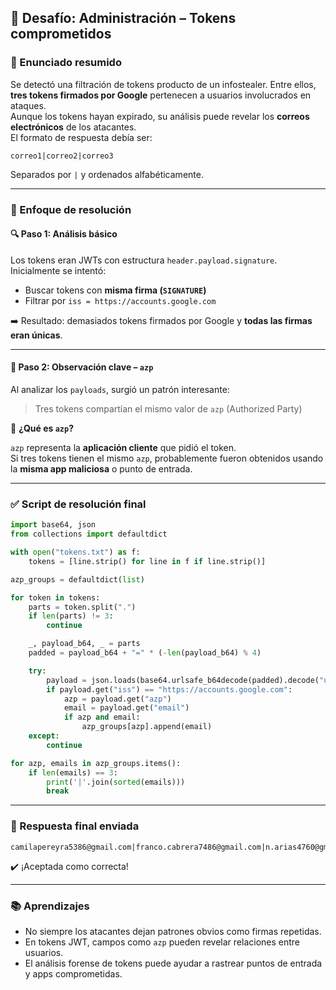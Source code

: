 ## 🔐 Desafío: Administración – Tokens comprometidos

### 🧾 Enunciado resumido

Se detectó una filtración de tokens producto de un infostealer. Entre ellos, **tres tokens firmados por Google** pertenecen a usuarios involucrados en ataques.  
Aunque los tokens hayan expirado, su análisis puede revelar los **correos electrónicos** de los atacantes.  
El formato de respuesta debía ser:  
```text
correo1|correo2|correo3
```
Separados por `|` y ordenados alfabéticamente.

---

### 🧠 Enfoque de resolución

#### 🔍 Paso 1: Análisis básico

Los tokens eran JWTs con estructura `header.payload.signature`. Inicialmente se intentó:
- Buscar tokens con **misma firma (`SIGNATURE`)**
- Filtrar por `iss = https://accounts.google.com`

➡️ Resultado: demasiados tokens firmados por Google y **todas las firmas eran únicas**.

---

#### 🧠 Paso 2: Observación clave – `azp`

Al analizar los `payloads`, surgió un patrón interesante:

> Tres tokens compartían el mismo valor de `azp` (Authorized Party)

🔑 **¿Qué es `azp`?**

`azp` representa la **aplicación cliente** que pidió el token.  
Si tres tokens tienen el mismo `azp`, probablemente fueron obtenidos usando la **misma app maliciosa** o punto de entrada.

---

### ✅ Script de resolución final

```python
import base64, json
from collections import defaultdict

with open("tokens.txt") as f:
    tokens = [line.strip() for line in f if line.strip()]

azp_groups = defaultdict(list)

for token in tokens:
    parts = token.split(".")
    if len(parts) != 3:
        continue

    _, payload_b64, _ = parts
    padded = payload_b64 + "=" * (-len(payload_b64) % 4)

    try:
        payload = json.loads(base64.urlsafe_b64decode(padded).decode("utf-8"))
        if payload.get("iss") == "https://accounts.google.com":
            azp = payload.get("azp")
            email = payload.get("email")
            if azp and email:
                azp_groups[azp].append(email)
    except:
        continue

for azp, emails in azp_groups.items():
    if len(emails) == 3:
        print('|'.join(sorted(emails)))
        break
```

---

### 🎯 Respuesta final enviada

```text
camilapereyra5386@gmail.com|franco.cabrera7486@gmail.com|n.arias4760@gmail.com
```

✔️ ¡Aceptada como correcta!

---

### 📚 Aprendizajes

- No siempre los atacantes dejan patrones obvios como firmas repetidas.
- En tokens JWT, campos como `azp` pueden revelar relaciones entre usuarios.
- El análisis forense de tokens puede ayudar a rastrear puntos de entrada y apps comprometidas.
